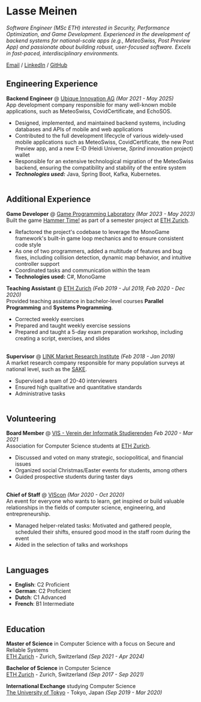 # Lasse Meinen

_Software Engineer (MSc ETH) interested in Security, Performance Optimization, and Game Development. Experienced in the development of backend systems for national-scale apps (e.g., MeteoSwiss, Post Preview App) and passionate about building robust, user-focused software. Excels in fast-paced, interdisciplinary environments._

[Email](mailto:lasse.meinen@proton.me) / [LinkedIn](https://www.linkedin.com/in/lasse-meinen/) / [GitHub](https://github.com/lmeinen) 

## Engineering Experience

**Backend Engineer** @ [Ubique Innovation AG](https://www.ubique.ch/) _(Mar 2021 - May 2025)_ <br>
App development company responsible for many well-known mobile applications, such as MeteoSwiss, CovidCertificate, and EchoSOS.
  - Designed, implemented, and maintained backend systems, including databases and APIs of mobile and web applications
  - Contributed to the full development lifecycle of various widely-used mobile applications such as MeteoSwiss, CovidCertificate, the new Post Preview app, and a new E-ID (Heidi Universe, <i>Sprind</i> innovation project) wallet
  - Responsible for an extensive technological migration of the MeteoSwiss backend, ensuring the compatibility and stability of the entire system
  - **_Technologies used:_** Java, Spring Boot, Kafka, Kubernetes.
<br><br>

## Additional Experience

**Game Developer** @ [Game Programming Laboratory](https://gtc.inf.ethz.ch/education/game-programming-laboratory.html) _(Mar 2023 - May 2023)_ <br>
Built the game [Hammer Time!](https://lonely-hermit.itch.io/hammertime) as part of a semester project at [ETH Zurich](https://ethz.ch).
  - Refactored the project's codebase to leverage the MonoGame framework's built-in game loop mechanics and to ensure consistent code style
  - As one of two programmers, added a multitude of features and bug fixes, including collision detection, dynamic map behavior, and intuitive controller support
  - Coordinated tasks and communication within the team
  - **Technologies used:** C#, MonoGame

**Teaching Assistant** @ [ETH Zurich](https://ethz.ch/) _(Feb 2019 - Jul 2019, Feb 2020 - Dec 2020)_ <br>
Provided teaching assistance in bachelor-level courses **Parallel Programming** and **Systems Programming**.
  - Corrected weekly exercises
  - Prepared and taught weekly exercise sessions
  - Prepared and taught a 5-day exam preparation workshop, including creating a script, exercises, and slides
<br><br>

**Supervisor** @ [LINK Market Research Institute](https://www.link.ch/) _(Feb 2018 - Jan 2019)_ <br>
A market research company responsible for many population surveys at national level, such as the [SAKE](https://www.bfs.admin.ch/bfs/de/home/statistiken/arbeit-erwerb/erhebungen/sake.html).
  - Supervised a team of 20-40 interviewers
  - Ensured high qualitative and quantitative standards
  - Administrative tasks
<br><br>

## Volunteering

**Board Member** @ [VIS - Verein der Informatik Studierenden](https://vis.ethz.ch/) _Feb 2020 - Mar 2021_ <br>
Association for Computer Science students at [ETH Zurich](https://ethz.ch).
  - Discussed and voted on many strategic, sociopolitical, and financial issues
  - Organized social Christmas/Easter events for students, among others
  - Guided prospective students during taster days
<br><br>

**Chief of Staff** @ [VIScon](https://viscon.vis.ethz.ch/) _(Mar 2020 - Oct 2020)_ <br>
An event for everyone who wants to learn, get inspired or build valuable relationships in the fields of computer science, engineering, and entrepreneurship.
  - Managed helper-related tasks: Motivated and gathered people, scheduled their shifts, ensured good mood in the staff room during the event
  - Aided in the selection of talks and workshops
<br><br>

## Languages

- **English**: C2 Proficient
- **German**: C2 Proficient
- **Dutch**: C1 Advanced
- **French**: B1 Intermediate 
<br><br>

## Education

**Master of Science** in Computer Science with a focus on Secure and Reliable Systems<br>
[ETH Zurich](https://ethz.ch/) - Zurich, Switzerland _(Sep 2021 - Apr 2024)_

**Bachelor of Science** in Computer Science<br>
[ETH Zurich](https://ethz.ch/) - Zurich, Switzerland _(Sep 2017 - Sep 2021)_

**International Exchange** studying Computer Science<br>
[The University of Tokyo](https://www.u-tokyo.ac.jp/en/) - Tokyo, Japan _(Sep 2019 - Mar 2020)_
<br><br>
